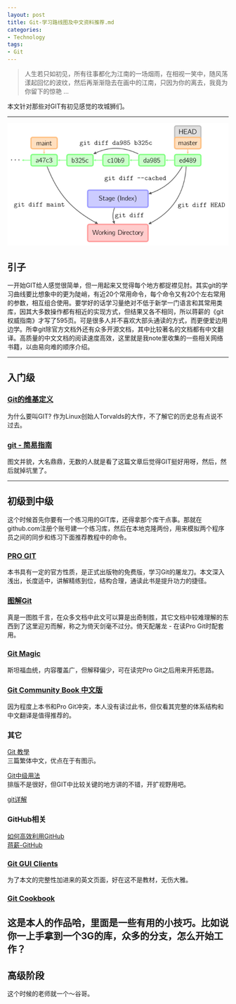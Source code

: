 ```yaml
---
layout: post
title: Git-学习路线图及中文资料推荐.md
categories:
- Technology
tags:
- Git
---
```



> 人生若只如初见，所有往事都化为江南的一场烟雨，在相视一笑中，随风荡漾起回忆的波纹，然后再渐渐隐去在画中的江南，只因为你的离去，我竟为你留下的惊艳 ...    

本文针对那些对GIT有初见感觉的攻城狮们。

---------------------
![](/media/pic2014/0218-0.png)

## 引子
一开始GIT给人感觉很简单，但一用起来又觉得每个地方都捉襟见肘。其实git的学习曲线要比想象中的更为陡峭，有近20个常用命令，每个命令又有20个左右常用的参数，相互组合使用。要学好的话学习量绝对不低于新学一门语言和其常用类库，因其大多数操作都有相近的实现方式，但结果又各不相同，所以蒋薪的《git权威指南》才写了595页。可是很多人并不喜欢大部头通读的方式，而更便爱边用边学。所幸git除官方文档外还有众多开源文档，其中比较著名的文档都有中文翻译。高质量的中文文档的阅读速度高效，这里就是我note里收集的一些相关网络书籍，以由易向难的顺序介绍。

---------------------

## 入门级

### [Git的维基定义](http://zh.wikipedia.org/wiki/Git)
为什么要叫GIT? 作为Linux创始人Torvalds的大作，不了解它的历史总有点说不过去。


### [git - 简易指南](http://rogerdudler.github.io/git-guide/index.zh.html)
图文并貌，大名鼎鼎，无数的人就是看了这篇文章后觉得GIT挺好用呀，然后，然后就掉坑里了。

---------------------
## 初级到中级

这个时候首先你要有一个练习用的GIT库，还得拿那个库干点事。那就在github.com注册个账号建一个练习库，然后在本地克隆两份，用来模拟两个程序员之间的同步和练习下面推荐教程中的命令。


### [PRO GIT](http://git-scm.com/book/zh)
本书具有一定的官方性质，是正式出版物的免费版，学习Git的屠龙刀。本文深入浅出，长度适中，讲解精练到位，结构合理，通读此书是提升功力的捷径。

 
### [图解Git](http://marklodato.github.io/visual-git-guide/index-zh-cn.html)
真是一图胜千言，在众多文档中此文可以算是出奇制胜，其它文档中较难理解的东西到了这里迎刃而解，称之为倚天剑毫不过分。倚天配屠龙 - 在读Pro Git时配套用。

### [Git Magic](http://www-cs-students.stanford.edu/~blynn/gitmagic/intl/zh_cn/ch02.html)
斯坦福血统，内容覆盖广，但解释偏少，可在读完Pro Git之后用来开拓思路。

### [Git Community Book 中文版](http://gitbook.liuhui998.com/index.html)
因为程度上本书和Pro Git冲突，本人没有读过此书，但仅看其完整的体系结构和中文翻译是值得推荐的。
 

### 其它
[Git 教學](http://blog.gogojimmy.net/2012/01/17/how-to-use-git-1-git-basic/)   
三篇繁体中文，优点在于有图示。 

[Git中级用法](http://blackanger.blog.51cto.com/140924/123399)   
排版不是很好，但GIT中比较关键的地方讲的不错，开扩视野用吧。

[git详解](http://blackanger.blog.51cto.com/140924/123399)

### GitHub相关
[如何高效利用GitHub](http://www.yangzhiping.com/tech/github.html)    
[蒋薪-GitHub](http://www.worldhello.net/gotgithub/)

### [Git GUI Clients](http://git-scm.com/downloads/guis)
为了本文的完整性加进来的英文页面，好在这不是教材，无伤大雅。 

### [Git Cookbook](http://blog.sevenche.com/2014/02/Git-cook-book/)
这是本人的作品哈，里面是一些有用的小技巧。比如说你一上手拿到一个3G的库，众多的分支，怎么开始工作？
---------------------

## 高级阶段
这个时候的老师就一个～谷哥。

